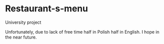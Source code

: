 # Restaurant-s-menu
University project 

Unfortunately, due to lack of free time half in Polish half in English.
I hope in the near future. 
